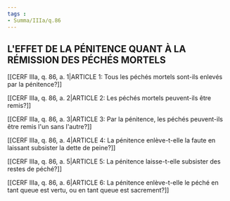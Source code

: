 ```yaml
---
tags : 
- Summa/IIIa/q.86
---
```


## L'EFFET DE LA PÉNITENCE QUANT À LA RÉMISSION DES PÉCHÉS MORTELS

[[CERF IIIa, q. 86, a. 1|ARTICLE 1: Tous les péchés mortels sont-ils enlevés par la pénitence?]]

[[CERF IIIa, q. 86, a. 2|ARTICLE 2: Les péchés mortels peuvent-ils être remis?]]

[[CERF IIIa, q. 86, a. 3|ARTICLE 3: Par la pénitence, les péchés peuvent-ils être remis l'un sans l'autre?]]

[[CERF IIIa, q. 86, a. 4|ARTICLE 4: La pénitence enlève-t-elle la faute en laissant subsister la dette de peine?]]

[[CERF IIIa, q. 86, a. 5|ARTICLE 5: La pénitence laisse-t-elle subsister des restes de péché?]]

[[CERF IIIa, q. 86, a. 6|ARTICLE 6: La pénitence enlève-t-elle le péché en tant queue est vertu, ou en tant queue est sacrement?]]

